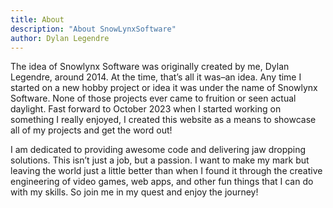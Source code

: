 ```yaml
---
title: About
description: "About SnowLynxSoftware"
author: Dylan Legendre
---
```


The idea of Snowlynx Software was originally created by me, Dylan Legendre, around 2014. At the time, that’s all it was–an idea. Any time I started on a new hobby project or idea it was under the name of Snowlynx Software. None of those projects ever came to fruition or seen actual daylight. Fast forward to October 2023 when I started working on something I really enjoyed, I created this website as a means to showcase all of my projects and get the word out!

I am dedicated to providing awesome code and delivering jaw dropping solutions. This isn’t just a job, but a passion. I want to make my mark but leaving the world just a little better than when I found it through the creative engineering of video games, web apps, and other fun things that I can do with my skills. So join me in my quest and enjoy the journey!
